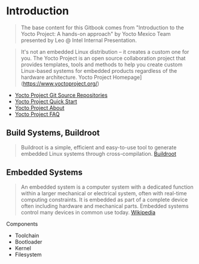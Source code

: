 # Introduction


> The base content for this Gitbook comes from "Introduction to the Yocto Project: A hands-on approach" by Yocto Mexico Team presented by Leo @ Intel Internal Presentation.

> It's not an embedded Linux distribution – it creates a custom one for you. The Yocto Project is an open source collaboration project that provides templates, tools and methods to help you create custom Linux-based systems for embedded products regardless of the hardware architecture. Yocto Project Homepage](https://www.yoctoproject.org/)

- [Yocto Project Git Source Repositories](http://git.yoctoproject.org/)
- [Yocto Project Quick Start](http://www.yoctoproject.org/docs/latest/yocto-project-qs/yocto-project-qs.html)
- [Yocto Project About](https://www.yoctoproject.org/about)
- [Yocto Project FAQ](https://wiki.yoctoproject.org/wiki/FAQ)

## Build Systems, Buildroot

> Buildroot is a simple, efficient and easy-to-use tool to generate embedded Linux systems through cross-compilation. [Buildroot](https://buildroot.org/)

## Embedded Systems

> An embedded system is a computer system with a dedicated function within a larger mechanical or electrical system, often with real-time computing constraints. It is embedded as part of a complete device often including hardware and mechanical parts. Embedded systems control many devices in common use today. [Wikipedia](https://en.wikipedia.org/wiki/Embedded_system)

Components

- Toolchain
- Bootloader
- Kernel
- Filesystem